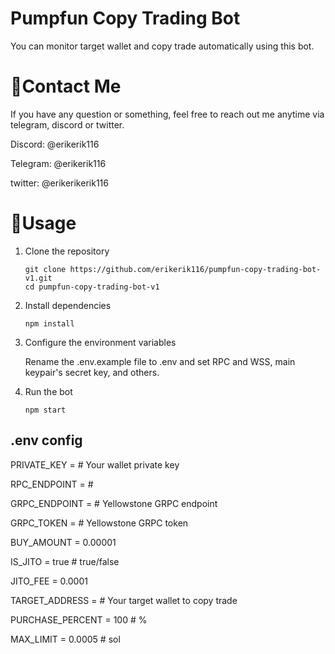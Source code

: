 # Pumpfun Copy Trading Bot

You can monitor target wallet and copy trade automatically using this bot.


# 💬Contact Me

If you have any question or something, feel free to reach out me anytime via telegram, discord or twitter.
<br>

Discord: @erikerik116 <br>

Telegram: @erikerik116 <br>

twitter: @erikerikerik116 <br>


# 👀Usage
1. Clone the repository

    ```
    git clone https://github.com/erikerik116/pumpfun-copy-trading-bot-v1.git
    cd pumpfun-copy-trading-bot-v1
    ```
2. Install dependencies

    ```
    npm install
    ```
3. Configure the environment variables

    Rename the .env.example file to .env and set RPC and WSS, main keypair's secret key, and others.

4. Run the bot

    ```
    npm start
    ```


## .env config

PRIVATE_KEY = # Your wallet private key

RPC_ENDPOINT = # 

GRPC_ENDPOINT = # Yellowstone GRPC endpoint

GRPC_TOKEN = # Yellowstone GRPC token

BUY_AMOUNT = 0.00001

IS_JITO = true # true/false

JITO_FEE = 0.0001

TARGET_ADDRESS = # Your target wallet to copy trade

PURCHASE_PERCENT = 100  # %

MAX_LIMIT = 0.0005 # sol

